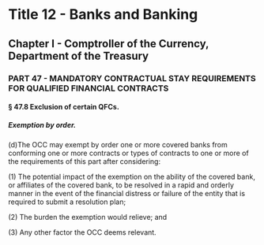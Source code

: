 
# Title 12 - Banks and Banking
## Chapter I - Comptroller of the Currency, Department of the Treasury
### PART 47 - MANDATORY CONTRACTUAL STAY REQUIREMENTS FOR QUALIFIED FINANCIAL CONTRACTS
#### § 47.8 Exclusion of certain QFCs.
##### Exemption by order.

(d)The OCC may exempt by order one or more covered banks from conforming one or more contracts or types of contracts to one or more of the requirements of this part after considering:

(1) The potential impact of the exemption on the ability of the covered bank, or affiliates of the covered bank, to be resolved in a rapid and orderly manner in the event of the financial distress or failure of the entity that is required to submit a resolution plan;

(2) The burden the exemption would relieve; and

(3) Any other factor the OCC deems relevant.
